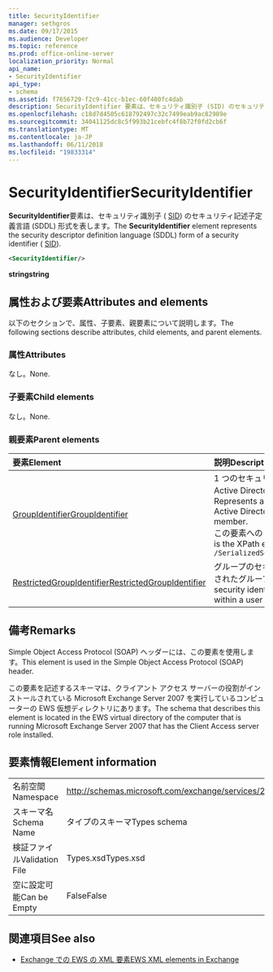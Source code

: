 ```yaml
---
title: SecurityIdentifier
manager: sethgros
ms.date: 09/17/2015
ms.audience: Developer
ms.topic: reference
ms.prod: office-online-server
localization_priority: Normal
api_name:
- SecurityIdentifier
api_type:
- schema
ms.assetid: f7656729-f2c9-41cc-b1ec-60f480fc4dab
description: SecurityIdentifier 要素は、セキュリティ識別子 (SID) のセキュリティ記述子定義言語 (SDDL) 形式を表します。
ms.openlocfilehash: c18d7d4505c618792497c32c7499eab9ac82989e
ms.sourcegitcommit: 34041125dc8c5f993b21cebfc4f8b72f0fd2cb6f
ms.translationtype: MT
ms.contentlocale: ja-JP
ms.lasthandoff: 06/11/2018
ms.locfileid: "19833314"
---
```

# <a name="securityidentifier"></a><span data-ttu-id="83dfd-103">SecurityIdentifier</span><span class="sxs-lookup"><span data-stu-id="83dfd-103">SecurityIdentifier</span></span>

<span data-ttu-id="83dfd-104">**SecurityIdentifier**要素は、セキュリティ識別子 ( [SID](sid.md)) のセキュリティ記述子定義言語 (SDDL) 形式を表します。</span><span class="sxs-lookup"><span data-stu-id="83dfd-104">The **SecurityIdentifier** element represents the security descriptor definition language (SDDL) form of a security identifier ( [SID](sid.md)).</span></span>
  
```xml
<SecurityIdentifier/>
```

 <span data-ttu-id="83dfd-105">**string**</span><span class="sxs-lookup"><span data-stu-id="83dfd-105">**string**</span></span>
## <a name="attributes-and-elements"></a><span data-ttu-id="83dfd-106">属性および要素</span><span class="sxs-lookup"><span data-stu-id="83dfd-106">Attributes and elements</span></span>

<span data-ttu-id="83dfd-107">以下のセクションで、属性、子要素、親要素について説明します。</span><span class="sxs-lookup"><span data-stu-id="83dfd-107">The following sections describe attributes, child elements, and parent elements.</span></span>
  
### <a name="attributes"></a><span data-ttu-id="83dfd-108">属性</span><span class="sxs-lookup"><span data-stu-id="83dfd-108">Attributes</span></span>

<span data-ttu-id="83dfd-109">なし。</span><span class="sxs-lookup"><span data-stu-id="83dfd-109">None.</span></span>
  
### <a name="child-elements"></a><span data-ttu-id="83dfd-110">子要素</span><span class="sxs-lookup"><span data-stu-id="83dfd-110">Child elements</span></span>

<span data-ttu-id="83dfd-111">なし。</span><span class="sxs-lookup"><span data-stu-id="83dfd-111">None.</span></span>
  
### <a name="parent-elements"></a><span data-ttu-id="83dfd-112">親要素</span><span class="sxs-lookup"><span data-stu-id="83dfd-112">Parent elements</span></span>

|<span data-ttu-id="83dfd-113">**要素**</span><span class="sxs-lookup"><span data-stu-id="83dfd-113">**Element**</span></span>|<span data-ttu-id="83dfd-114">**説明**</span><span class="sxs-lookup"><span data-stu-id="83dfd-114">**Description**</span></span>|
|:-----|:-----|
|[<span data-ttu-id="83dfd-115">GroupIdentifier</span><span class="sxs-lookup"><span data-stu-id="83dfd-115">GroupIdentifier</span></span>](groupidentifier.md) <br/> |<span data-ttu-id="83dfd-116">1 つのセキュリティ識別子と、アカウントがメンバーである Active Directory オブジェクト グループの属性を表します。</span><span class="sxs-lookup"><span data-stu-id="83dfd-116">Represents a single security identifier and attribute for an Active Directory object group of which the account is a member.</span></span>  <br/> <span data-ttu-id="83dfd-117">この要素への XPath 式は、次のようにします。</span><span class="sxs-lookup"><span data-stu-id="83dfd-117">The following is the XPath expression to this element:</span></span>  <br/>  `/SerializedSecurityContext/GroupSids/GroupIdentifier[i]` <br/> |
|[<span data-ttu-id="83dfd-118">RestrictedGroupIdentifier</span><span class="sxs-lookup"><span data-stu-id="83dfd-118">RestrictedGroupIdentifier</span></span>](restrictedgroupidentifier.md) <br/> |<span data-ttu-id="83dfd-119">グループのセキュリティ識別子とユーザーのトークン内の制限されたグループの属性を表します。</span><span class="sxs-lookup"><span data-stu-id="83dfd-119">Represents the group security identifier and attributes for a restricted group within a user token.</span></span>  <br/> |
   
## <a name="remarks"></a><span data-ttu-id="83dfd-120">備考</span><span class="sxs-lookup"><span data-stu-id="83dfd-120">Remarks</span></span>

<span data-ttu-id="83dfd-121">Simple Object Access Protocol (SOAP) ヘッダーには、この要素を使用します。</span><span class="sxs-lookup"><span data-stu-id="83dfd-121">This element is used in the Simple Object Access Protocol (SOAP) header.</span></span>
  
<span data-ttu-id="83dfd-122">この要素を記述するスキーマは、クライアント アクセス サーバーの役割がインストールされている Microsoft Exchange Server 2007 を実行しているコンピューターの EWS 仮想ディレクトリにあります。</span><span class="sxs-lookup"><span data-stu-id="83dfd-122">The schema that describes this element is located in the EWS virtual directory of the computer that is running Microsoft Exchange Server 2007 that has the Client Access server role installed.</span></span>
  
## <a name="element-information"></a><span data-ttu-id="83dfd-123">要素情報</span><span class="sxs-lookup"><span data-stu-id="83dfd-123">Element information</span></span>

|||
|:-----|:-----|
|<span data-ttu-id="83dfd-124">名前空間</span><span class="sxs-lookup"><span data-stu-id="83dfd-124">Namespace</span></span>  <br/> |http://schemas.microsoft.com/exchange/services/2006/types  <br/> |
|<span data-ttu-id="83dfd-125">スキーマ名</span><span class="sxs-lookup"><span data-stu-id="83dfd-125">Schema Name</span></span>  <br/> |<span data-ttu-id="83dfd-126">タイプのスキーマ</span><span class="sxs-lookup"><span data-stu-id="83dfd-126">Types schema</span></span>  <br/> |
|<span data-ttu-id="83dfd-127">検証ファイル</span><span class="sxs-lookup"><span data-stu-id="83dfd-127">Validation File</span></span>  <br/> |<span data-ttu-id="83dfd-128">Types.xsd</span><span class="sxs-lookup"><span data-stu-id="83dfd-128">Types.xsd</span></span>  <br/> |
|<span data-ttu-id="83dfd-129">空に設定可能</span><span class="sxs-lookup"><span data-stu-id="83dfd-129">Can be Empty</span></span>  <br/> |<span data-ttu-id="83dfd-130">False</span><span class="sxs-lookup"><span data-stu-id="83dfd-130">False</span></span>  <br/> |
   
## <a name="see-also"></a><span data-ttu-id="83dfd-131">関連項目</span><span class="sxs-lookup"><span data-stu-id="83dfd-131">See also</span></span>



- [<span data-ttu-id="83dfd-132">Exchange での EWS の XML 要素</span><span class="sxs-lookup"><span data-stu-id="83dfd-132">EWS XML elements in Exchange</span></span>](ews-xml-elements-in-exchange.md)

